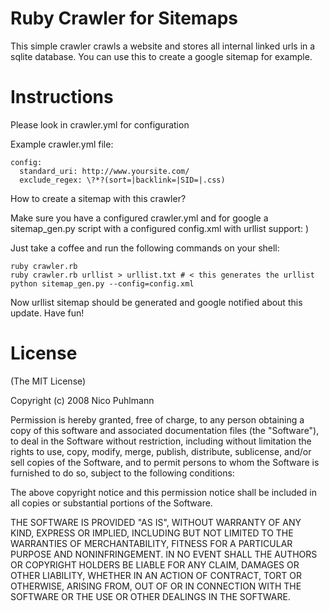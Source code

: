 Ruby Crawler for Sitemaps
===========================

This simple crawler crawls a website and stores all 
internal linked urls in a sqlite database.
You can use this to create a google sitemap for example.


Instructions
==================

Please look in crawler.yml for configuration

Example crawler.yml file:

    config:
      standard_uri: http://www.yoursite.com/
      exclude_regex: \?*?(sort=|backlink=|SID=|.css)


How to create a sitemap with this crawler?

Make sure you have a configured crawler.yml and for 
google a sitemap_gen.py script with a configured 
config.xml with urllist support:
<urllist  path="urllist.txt"  encoding="UTF-8"  />)

Just take a coffee and run the following commands on your shell:

    ruby crawler.rb
    ruby crawler.rb urllist > urllist.txt # < this generates the urllist
    python sitemap_gen.py --config=config.xml

Now urllist sitemap should be generated and google 
notified about this update. Have fun!


License
=======

(The MIT License)

Copyright (c) 2008 Nico Puhlmann

Permission is hereby granted, free of charge, to any person obtaining a 
copy of this software and associated documentation files (the "Software"), 
to deal in the Software without restriction, including without limitation the 
rights to use, copy, modify, merge, publish, distribute, sublicense, and/or 
sell copies of the Software, and to permit persons to whom the Software 
is furnished to do so, subject to the following conditions:

The above copyright notice and this permission notice shall be included in 
all copies or substantial portions of the Software.

THE SOFTWARE IS PROVIDED "AS IS", WITHOUT WARRANTY OF ANY KIND, 
EXPRESS OR IMPLIED, INCLUDING BUT NOT LIMITED TO THE WARRANTIES 
OF MERCHANTABILITY, FITNESS FOR A PARTICULAR PURPOSE AND 
NONINFRINGEMENT. IN NO EVENT SHALL THE AUTHORS OR COPYRIGHT 
HOLDERS BE LIABLE FOR ANY CLAIM, DAMAGES OR OTHER LIABILITY, 
WHETHER IN AN ACTION OF CONTRACT, TORT OR OTHERWISE, ARISING 
FROM, OUT OF OR IN CONNECTION WITH THE SOFTWARE OR THE USE 
OR OTHER DEALINGS IN THE SOFTWARE.




